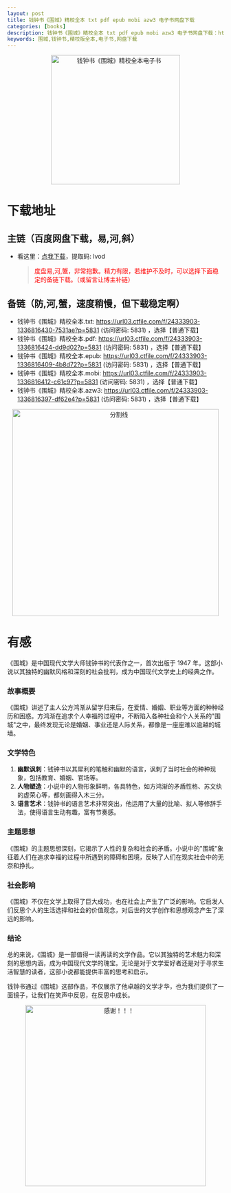```yaml
---
layout: post
title: 钱钟书《围城》精校全本 txt pdf epub mobi azw3 电子书网盘下载
categories: [books]
description: 钱钟书《围城》精校全本 txt pdf epub mobi azw3 电子书网盘下载：https://qweree.cn/index.php/505/
keywords: 围城,钱钟书,精校版全本,电子书,网盘下载
---
```


<div align="center"><img src="http://qweree.cn/wp-content/uploads/2024/07/wei-cheng-tuya.jpg" alt="钱钟书《围城》精校全本电子书" width="300px" height="auto"></div>

# 下载地址

## 主链（百度网盘下载，易,河,斜）

- 看这里：[点我下载](https://pan.baidu.com/s/1qZRtufNxueSwGGkzsLIB5A?pwd=lvod)，提取码: lvod

  > <p style="color:red" >度盘易,河,蟹，非常抱歉。精力有限，若维护不及时，可以选择下面稳定的备链下载。（或留言让博主补链）</p>

## 备链（防,河,蟹，速度稍慢，但下载稳定啊）

- 钱钟书《围城》精校全本.txt: <https://url03.ctfile.com/f/24333903-1336816430-7531ae?p=5831> (访问密码: 5831) ，选择【普通下载】
- 钱钟书《围城》精校全本.pdf: <https://url03.ctfile.com/f/24333903-1336816424-dd9d02?p=5831> (访问密码: 5831) ，选择【普通下载】
- 钱钟书《围城》精校全本.epub: <https://url03.ctfile.com/f/24333903-1336816409-4b8d72?p=5831> (访问密码: 5831) ，选择【普通下载】
- 钱钟书《围城》精校全本.mobi: <https://url03.ctfile.com/f/24333903-1336816412-c61c97?p=5831> (访问密码: 5831) ，选择【普通下载】
- 钱钟书《围城》精校全本.azw3: <https://url03.ctfile.com/f/24333903-1336816397-df62e4?p=5831> (访问密码: 5831) ，选择【普通下载】

<div align="center"><img src="https://pic.imgdb.cn/item/6612476468eb935713c85291.gif" alt="分割线" width="480px" height="auto"/></div>

# 有感

《围城》是中国现代文学大师钱钟书的代表作之一，首次出版于 1947 年。这部小说以其独特的幽默风格和深刻的社会批判，成为中国现代文学史上的经典之作。

### 故事概要

《围城》讲述了主人公方鸿渐从留学归来后，在爱情、婚姻、职业等方面的种种经历和困惑。方鸿渐在追求个人幸福的过程中，不断陷入各种社会和个人关系的"围城"之中，最终发现无论是婚姻、事业还是人际关系，都像是一座座难以逾越的城墙。

### 文学特色

1. **幽默讽刺**：钱钟书以其犀利的笔触和幽默的语言，讽刺了当时社会的种种现象，包括教育、婚姻、官场等。
2. **人物塑造**：小说中的人物形象鲜明，各具特色，如方鸿渐的矛盾性格、苏文纨的虚荣心等，都刻画得入木三分。
3. **语言艺术**：钱钟书的语言艺术非常突出，他运用了大量的比喻、拟人等修辞手法，使得语言生动有趣，富有节奏感。

### 主题思想

《围城》的主题思想深刻，它揭示了人性的复杂和社会的矛盾。小说中的"围城"象征着人们在追求幸福的过程中所遇到的障碍和困境，反映了人们在现实社会中的无奈和挣扎。

### 社会影响

《围城》不仅在文学上取得了巨大成功，也在社会上产生了广泛的影响。它启发人们反思个人的生活选择和社会的价值观念，对后世的文学创作和思想观念产生了深远的影响。

### 结论

总的来说，《围城》是一部值得一读再读的文学作品。它以其独特的艺术魅力和深刻的思想内涵，成为中国现代文学的瑰宝。无论是对于文学爱好者还是对于寻求生活智慧的读者，这部小说都能提供丰富的思考和启示。

钱钟书通过《围城》这部作品，不仅展示了他卓越的文学才华，也为我们提供了一面镜子，让我们在笑声中反思，在反思中成长。

<div align="center"><img src="https://pic.imgdb.cn/item/661246bf68eb935713c7f81c.gif" alt="感谢！！！" width="420px" height="auto"/></div>
